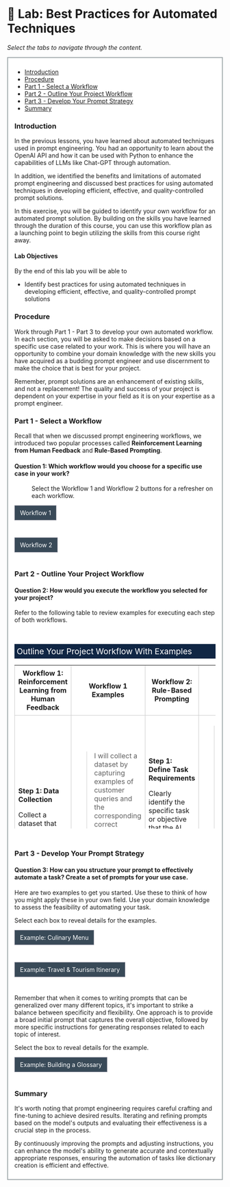 # 🔎 Lab: Best Practices for Automated Techniques

<p><em>Select the tabs to navigate through the content.</em></p>
<div style="margin: 1em 0%; padding: 10px 15px; border: 2px solid #A2AAAD; background: #ffffff; font-size: 100%; overflow: auto;">
<div class="enhanceable_content tabs">
<ul>
<li><a href="#fragment-1">Introduction</a></li>
<li><a href="#fragment-2">Procedure</a></li>
<li><a href="#fragment-3">Part 1 - Select a Workflow</a></li>
<li><a href="#fragment-4">Part 2 - Outline Your Project Workflow</a></li>
<li><a href="#fragment-5">Part 3 - Develop Your Prompt Strategy</a></li>
<li><a href="#fragment-6">Summary</a></li>
</ul>
<div id="fragment-1" style="overflow: auto:;">
<h3>Introduction</h3>
<p>In the previous lessons, you have learned about automated techniques used in prompt engineering. You had an opportunity to learn about the OpenAI API and how it can be used with Python to enhance the capabilities of LLMs like Chat-GPT through automation.&nbsp;</p>
<p>In addition, we identified the benefits and limitations of automated prompt engineering and discussed best practices for using automated techniques in developing efficient, effective, and quality-controlled prompt solutions.</p>
<p>In this exercise, you will be guided to identify your own workflow for an automated prompt solution. By building on the skills you have learned through the duration of this course, you can use this workflow plan as a launching point to begin utilizing the skills from this course right away.</p>
<h4>Lab Objectives</h4>
<p>By the end of this lab you will be able to&nbsp;</p>
<ul>
<li>Identify best practices for using automated techniques in developing efficient, effective, and quality-controlled prompt solutions</li>
</ul>
</div>
<div id="fragment-2" style="overflow: auto:;">
<h3>Procedure</h3>
<p>Work through Part 1 - Part 3 to develop your own automated workflow. In each section, you will be asked to make decisions based on a specific use case related to your work. This is where you will have an opportunity to combine your domain knowledge with the new skills you have acquired as a budding prompt engineer and use discernment to make the choice that is best for your project.&nbsp;</p>
<p>Remember, prompt solutions are an enhancement of existing skills, and not a replacement! The quality and success of your project is dependent on your expertise in your field as it is on your expertise as a prompt engineer.&nbsp;</p>
</div>
<div id="fragment-3" style="overflow: auto:;">
<h3>Part 1 - Select a Workflow</h3>
<p>Recall that when we discussed prompt engineering workflows, we introduced two popular processes called <strong>Reinforcement Learning from Human Feedback</strong> and <strong>Rule-Based Prompting</strong>.</p>
<h4><strong>Question 1: </strong>Which workflow would you choose for a specific use case in your work?</h4>
<p style="padding-left: 40px;">Select the Workflow 1 and Workflow 2 buttons for a refresher on each workflow.&nbsp;</p>
<details style="margin-bottom: 2.5rem;">
<summary style="display: inline-block; background: #394a58; border: 1px solid #8A8B99; padding: 0.5rem 0.75rem; cursor: pointer;"><span style="color: #ffffff;">Workflow 1</span></summary>
<p style="padding-left: 40px;"><strong>Reinforcement Learning from Human Feedback </strong></p>
<ol>
<li style="list-style-type: none;">
<ol style="list-style-type: decimal;">
<li>Reinforcement learning is a machine learning technique where an agent learns how to make decisions through trial and error.</li>
<li>In the context of human feedback, reinforcement learning involves training an AI model by providing it with examples of correct behavior and evaluating its performance based on the feedback received.</li>
<li>The AI model learns to improve its actions based on the positive or negative signals it receives from human evaluators.</li>
<li>This iterative process helps the model gradually refine its decision-making capabilities, allowing it to make better choices over time.</li>
<li>Reinforcement learning from human feedback is particularly useful when there is a need to teach an AI system specific behaviors or optimize its performance in a specific task.</li>
</ol>
</li>
</ol>
</details><details style="margin-bottom: 2.5rem;">
<summary style="display: inline-block; background: #394a58; border: 1px solid #8A8B99; padding: 0.5rem 0.75rem; cursor: pointer;"><span style="color: #ffffff;">Workflow 2</span></summary>
<p style="padding-left: 40px;"><strong>Rule-Based Prompting</strong></p>
<ol>
<li style="list-style-type: none;">
<ol style="list-style-type: decimal;">
<li>Rule-based prompting is a technique used in natural language processing to guide the behavior of AI models by providing them with explicit rules or instructions.</li>
<li>These rules define how the model should interpret and respond to different inputs.</li>
<li>By setting up predefined rules, developers can control the output generated by the model, ensuring it aligns with the desired behavior or objective.</li>
<li>Rule-based prompting is often employed in scenarios where specific responses or actions are required, such as in chatbots or virtual assistants.</li>
<li>It allows developers to customize and fine-tune the behavior of the AI model by defining rules that dictate how it should interpret and generate responses based on different inputs.</li>
<li>This approach provides more control over the model's output and can help ensure that it adheres to specific guidelines or requirements.</li>
</ol>
</li>
</ol>
</details></div>
<div id="fragment-4" style="overflow: auto:;">
<h3>Part 2 - Outline Your Project Workflow</h3>
<h4><strong>Question 2:</strong> How would you execute the workflow you selected for your project?&nbsp;</h4>
<p>Refer to the following table to review examples for executing each step of both workflows.</p>
<table style="width: 100%; border-collapse: collapse; margin: 3em auto; text-align: center; height: 431px;"><caption style="font-size: 120%; text-align: left; padding-top: 5px; padding-right: 10px; padding-bottom: 5px; color: #ffffff; background: #102644;">&nbsp;Outline Your Project Workflow With Examples</caption><colgroup> <col style="border: 1px solid #cccccc; width: 25%;"> <col style="border: 1px solid #cccccc; width: 25%;"> <col style="border: 1px solid #cccccc; width: 25%;"> <col style="border: 1px solid #cccccc; width: 25%;"> </colgroup>
<tbody>
<tr style="border: 1px solid #cccccc;">
<th style="padding: 0.5em; height: 41px;" scope="col">Workflow 1: Reinforcement Learning from Human Feedback</th>
<th style="padding: 0.5em; height: 41px;" scope="col">Workflow 1 Examples</th>
<th style="padding: 0.5em; height: 41px;" scope="col">Workflow 2: Rule-Based Prompting</th>
<th style="padding: 0.5em; height: 41px;" scope="col"><strong>Workflow 2 </strong>Examples&nbsp;</th>
</tr>
<tr style="border: 1px solid #cccccc;">
<td style="padding: 0.5em; height: 65px;">
<p style="text-align: left;"><strong>Step 1: Data Collection</strong></p>
<p style="text-align: left;">Collect a dataset that includes examples of input data and corresponding correct behavior or decisions.</p>
</td>
<td style="padding: 0.5em; height: 65px; text-align: left;">
<blockquote>I will collect a dataset by capturing examples of customer queries and the corresponding correct responses from experienced customer support agents. This dataset will serve as the initial training data for the AI model.</blockquote>
</td>
<td style="padding: 0.5em; height: 65px;">
<p style="text-align: left;"><strong>Step 1: Define Task Requirements</strong></p>
<p style="text-align: left;">Clearly identify the specific task or objective that the AI model needs to accomplish. Determine the desired behavior and the rules that should govern the model's responses.</p>
</td>
<td style="padding: 0.5em; height: 65px; text-align: left;">
<blockquote>I will begin by clearly defining the task requirements for the virtual assistant. I will identify the specific objective, such as providing information about a product or assisting with basic troubleshooting. By determining the desired behavior and the rules that should govern the model's responses, I will establish the foundation for the rule-based prompting.</blockquote>
</td>
</tr>
<tr style="border: 1px solid #cccccc;">
<td style="padding: 0.5em; height: 65px;">
<p style="text-align: left;"><strong>Step 2: Initial Model Training</strong></p>
<p style="text-align: left;">Train an initial AI model using the collected dataset as a starting point.</p>
</td>
<td style="padding: 0.5em; height: 65px; text-align: left;">
<blockquote>“Using the collected dataset, I will train an initial AI model that will be capable of generating responses based on the input queries. Although the model's performance at this stage may not be optimal, it will serve as a starting point for improvement.”</blockquote>
</td>
<td style="padding: 0.5em; height: 65px;">
<p style="text-align: left;"><strong>Step 2: Rule Formulation </strong></p>
<p style="text-align: left;">Formulate explicit rules or instructions that guide the model's behavior based on different inputs. These rules can be designed to cover various scenarios and capture the desired responses or actions.</p>
</td>
<td style="padding: 0.5em; height: 65px; text-align: left;">
<blockquote>Using the defined task requirements, I will formulate explicit rules or instructions that guide the behavior of the AI model. These rules will cover different scenarios and inputs, specifying the expected responses or actions based on the user's queries. For example, if the user asks about product availability, a rule might instruct the model to provide the current stock status and estimated delivery time.</blockquote>
</td>
</tr>
<tr style="border: 1px solid #cccccc;">
<td style="padding: 0.5em; height: 65px;">
<p style="text-align: left;"><strong>Step 3: Human Evaluation</strong></p>
<p style="text-align: left;">Deploy the initial model and gather feedback from human evaluators who assess its performance.</p>
</td>
<td style="padding: 0.5em; height: 65px; text-align: left;">
<blockquote>Based on the feedback received, I will integrate the evaluators' feedback into the training process. I will use reinforcement learning techniques, such as reward shaping, to assign positive or negative signals to the model's actions. This process will help the model learn from correct behavior and improve its decision-making capabilities.</blockquote>
</td>
<td style="padding: 0.5em; height: 65px;">
<p style="text-align: left;"><strong>Step 3: Model Integration </strong></p>
<p style="text-align: left;">Incorporate the formulated rules into the AI model by configuring its prompt or input structure. This ensures that the model follows the defined rules when generating responses.</p>
</td>
<td style="padding: 0.5em; height: 65px; text-align: left;">
<blockquote>I will integrate the formulated rules into the AI model by configuring its prompt or input structure. This ensures that the model follows the defined rules during the response generation process. By incorporating the rules into the model's architecture, I can guide its behavior and ensure consistency in the generated outputs.</blockquote>
</td>
</tr>
<tr style="border: 1px solid #cccccc;">
<td style="padding: 0.5em; height: 65px;">
<p style="text-align: left;"><strong>Step 4: Feedback Integration</strong></p>
<p style="text-align: left;">Incorporate the feedback received from human evaluators into the training process. Use techniques like reward shaping to assign positive or negative signals to the model's actions.</p>
</td>
<td style="padding: 0.5em; height: 65px; text-align: left;">
<blockquote>Based on the feedback received, I will integrate the evaluators' feedback into the training process. I will use reinforcement learning techniques, such as reward shaping, to assign positive or negative signals to the model's actions. This process will help the model learn from correct behavior and improve its decision-making capabilities.</blockquote>
</td>
<td style="padding: 0.5em; height: 65px;">
<p style="text-align: left;"><strong>Step 4: Testing and Evaluation </strong></p>
<p style="text-align: left;">Test the model's performance by providing it with different inputs and assessing its output. Evaluate whether the model adheres to the specified rules and produces the desired responses.</p>
</td>
<td style="padding: 0.5em; height: 65px; text-align: left;">
<blockquote>To ensure the model's effectiveness, I will conduct thorough testing and evaluation. I will provide the model with various inputs and assess its output against the specified rules. This evaluation process will determine if the model adheres to the defined rules and produces the desired responses accurately and reliably.</blockquote>
</td>
</tr>
<tr style="height: 65px;">
<td style="padding: 0.5em; height: 65px;">
<p style="text-align: left;"><strong>Step 5: Model Update and Iteration</strong></p>
<p style="text-align: left;">Update the model using the integrated feedback and repeat the process of human evaluation and feedback integration. Iterate this process until the model achieves the desired level of performance.</p>
</td>
<td style="padding: 0.5em; height: 65px; text-align: left;">
<blockquote>I will update the model using the integrated feedback and repeat the process of human evaluation and feedback integration. I will continue this iterative process, gradually improving the model's performance with each iteration. My goal will be to achieve the desired level of accuracy and relevance in the generated responses.</blockquote>
</td>
<td style="padding: 0.5em; height: 65px;">
<p style="text-align: left;"><strong>Step 5: Refinement and Iteration</strong></p>
<p style="text-align: left;">Based on the testing and evaluation results, refine the rules and adjust the model's configuration as necessary. Iterate this process until the model consistently meets the task requirements.</p>
</td>
<td style="padding: 0.5em; height: 65px; text-align: left;">
<blockquote>Based on the testing and evaluation results, I will refine the rules and adjust the model's configuration as necessary. If any inconsistencies or gaps are identified, I will iterate on the rule formulation and model integration. This iterative process will continue until the model consistently meets the task requirements and generates the desired responses in accordance with the established rules.</blockquote>
</td>
</tr>
<tr style="height: 65px;">
<td style="padding: 0.5em; height: 65px;">
<p style="text-align: left;"><strong>Step 6: Deployment and Fine-Tuning</strong></p>
<p style="text-align: left;">Deploy the trained model in real-world scenarios and continue to collect feedback from users. Use this feedback to further fine-tune the model and improve its decision-making capabilities over time.</p>
</td>
<td style="padding: 0.5em; height: 65px; text-align: left;">
<blockquote>Once the model reaches a satisfactory level of performance, I will deploy it in real-world scenarios, such as the customer support chatbot. As users interact with the chatbot, I will continue to collect feedback from their interactions. I will use this feedback to further fine-tune the model, addressing any shortcomings or specific user requirements. This continuous feedback loop will ensure that the model evolves and adapts to user needs over time, providing an enhanced customer support experience.</blockquote>
</td>
<td style="padding: 0.5em; height: 65px;">
<p style="text-align: left;"><strong>Step 6: Deployment and Maintenance</strong></p>
<p style="text-align: left;">Deploy the rule-based model in the intended application or system. Continuously monitor its performance and update the rules if any changes or improvements are needed.</p>
</td>
<td style="padding: 0.5em; height: 65px; text-align: left;">
<blockquote>Once the rule-based model meets the desired performance criteria, I will deploy it in the virtual assistant application. I will monitor its performance in real-world scenarios and gather feedback from users. This feedback will help me fine-tune the rules and make any necessary updates to ensure the model's continued accuracy and effectiveness over time.</blockquote>
</td>
</tr>
</tbody>
</table>
</div>
<div id="fragment-5" style="overflow: auto:;">
<h3>Part 3 - Develop Your Prompt Strategy</h3>
<h4><strong>Question 3:</strong> How can you structure your prompt to effectively automate a task? Create a set of prompts for your use case.&nbsp;</h4>
<p>Here are two examples to get you started. Use these to think of how you might apply these in your own field. Use your domain knowledge to assess the feasibility of automating your task.</p>
<p>Select each box to reveal details for the examples.</p>
<details style="margin-bottom: 2.5rem;">
<summary style="display: inline-block; background: #394a58; border: 1px solid #8A8B99; padding: 0.5rem 0.75rem; cursor: pointer;"><span style="color: #ffffff;">Example: Culinary Menu</span></summary>
<ul>
<li><strong>Prompt 1:</strong> Provide me with a list of ingredients that are readily available in Autumn in the North East United States.
<ul>
<li><strong>Expected Output: </strong>List of Ingredients</li>
</ul>
</li>
<li><strong>Prompt 2: </strong>"Provide me with recipes for pasta dishes using this selection of these ingredients "
<ul>
<li><strong>Expected Output: </strong>List of Recipes</li>
</ul>
</li>
</ul>
</details><details style="margin-bottom: 2.5rem;">
<summary style="display: inline-block; background: #394a58; border: 1px solid #8A8B99; padding: 0.5rem 0.75rem; cursor: pointer;"><span style="color: #ffffff;">Example: Travel &amp; Tourism Itinerary</span></summary>
<ul>
<li><strong>Prompt 1: </strong>Provide me a list European destinations
<ul>
<li><strong>Expected Output: </strong>List of Destinations</li>
</ul>
</li>
<li><strong>Prompt 2:</strong> "Create a personalized travel itinerary for each destination in &nbsp;&lt;List of Destinations&gt; that includes recommendations for attractions, accommodations, and local cuisine. Excluded locations with &lt;your exclusion criteria&gt;"
<ul>
<li><strong>Expected Output: </strong>Personalized Travel Itinerary</li>
</ul>
</li>
</ul>
</details>
<p>Remember that when it comes to writing prompts that can be generalized over many different topics, it's important to strike a balance between specificity and flexibility. One approach is to provide a broad initial prompt that captures the overall objective, followed by more specific instructions for generating responses related to each topic of interest.&nbsp;</p>
<p>Select the box to reveal details for the example.</p>
<details style="margin-bottom: 2.5rem;">
<summary style="display: inline-block; background: #394a58; border: 1px solid #8A8B99; padding: 0.5rem 0.75rem; cursor: pointer;"><span style="color: #ffffff;">Example: Building a Glossary</span></summary>
<p><strong>1. For example, let's say you want to use prompt engineering with the OpenAI API to automate the creation of a glossary for computational linguistics. You could start with a prompt like:</strong></p>
<blockquote style="padding-left: 40px;">Provide me with every vocabulary term for computational linguistics</blockquote>
<p>This initial prompt sets the overarching goal of generating a comprehensive list of terms related to the field.</p>
<p><strong>2. To instruct the model to provide definitions for each word in the generated list, you can follow up with a prompt like,</strong></p>
<blockquote style="padding-left: 40px;">For each word X in the list, Provide me with the definition of X in the context of computational linguistics.</blockquote>
<p>This instruction establishes a specific pattern for generating responses by iterating over the list and requesting definitions for each term.</p>
<p>By using this prompt engineering technique, you can leverage the OpenAI API to automate the process of creating a dictionary with definitions for various vocabulary terms in computational linguistics.</p>
</details></div>
<div id="fragment-6" style="overflow: auto:;">
<h3>Summary</h3>
<p>It's worth noting that prompt engineering requires careful crafting and fine-tuning to achieve desired results. Iterating and refining prompts based on the model's outputs and evaluating their effectiveness is a crucial step in the process.</p>
<p>By continuously improving the prompts and adjusting instructions, you can enhance the model's ability to generate accurate and contextually appropriate responses, ensuring the automation of tasks like dictionary creation is efficient and effective.</p>
</div>
</div>
</div>